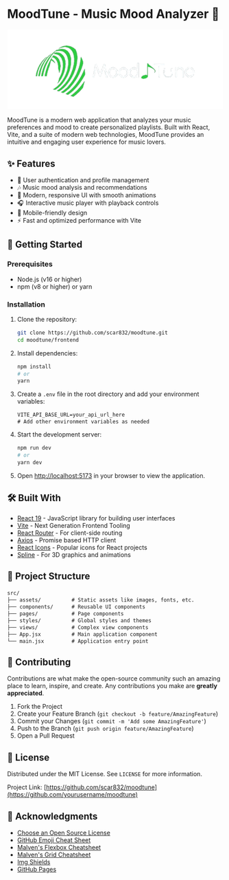 # MoodTune - Music Mood Analyzer 🎵

![MoodTune Logo](/frontend/public/logo.png)


MoodTune is a modern web application that analyzes your music preferences and mood to create personalized playlists. Built with React, Vite, and a suite of modern web technologies, MoodTune provides an intuitive and engaging user experience for music lovers.

## ✨ Features

- 🔐 User authentication and profile management
- 🎶 Music mood analysis and recommendations
- 🎨 Modern, responsive UI with smooth animations
- 🎧 Interactive music player with playback controls
- 📱 Mobile-friendly design
- ⚡ Fast and optimized performance with Vite

## 🚀 Getting Started

### Prerequisites

- Node.js (v16 or higher)
- npm (v8 or higher) or yarn

### Installation

1. Clone the repository:
   ```bash
   git clone https://github.com/scar832/moodtune.git
   cd moodtune/frontend
   ```

2. Install dependencies:
   ```bash
   npm install
   # or
   yarn
   ```

3. Create a `.env` file in the root directory and add your environment variables:
   ```env
   VITE_API_BASE_URL=your_api_url_here
   # Add other environment variables as needed
   ```

4. Start the development server:
   ```bash
   npm run dev
   # or
   yarn dev
   ```

5. Open [http://localhost:5173](http://localhost:5173) in your browser to view the application.

## 🛠️ Built With

- [React 19](https://reactjs.org/) - JavaScript library for building user interfaces
- [Vite](https://vitejs.dev/) - Next Generation Frontend Tooling
- [React Router](https://reactrouter.com/) - For client-side routing
- [Axios](https://axios-http.com/) - Promise based HTTP client
- [React Icons](https://react-icons.github.io/react-icons/) - Popular icons for React projects
- [Spline](https://spline.design/) - For 3D graphics and animations

## 📂 Project Structure

```
src/
├── assets/          # Static assets like images, fonts, etc.
├── components/      # Reusable UI components
├── pages/           # Page components
├── styles/          # Global styles and themes
├── views/           # Complex view components
├── App.jsx          # Main application component
└── main.jsx         # Application entry point
```

## 🤝 Contributing

Contributions are what make the open-source community such an amazing place to learn, inspire, and create. Any contributions you make are **greatly appreciated**.

1. Fork the Project
2. Create your Feature Branch (`git checkout -b feature/AmazingFeature`)
3. Commit your Changes (`git commit -m 'Add some AmazingFeature'`)
4. Push to the Branch (`git push origin feature/AmazingFeature`)
5. Open a Pull Request

## 📄 License

Distributed under the MIT License. See `LICENSE` for more information.

Project Link: [https://github.com/scar832/moodtune](https://github.com/yourusername/moodtune)

## 🙏 Acknowledgments

- [Choose an Open Source License](https://choosealicense.com)
- [GitHub Emoji Cheat Sheet](https://www.webpagefx.com/tools/emoji-cheat-sheet)
- [Malven's Flexbox Cheatsheet](https://flexbox.malven.co/)
- [Malven's Grid Cheatsheet](https://grid.malven.co/)
- [Img Shields](https://shields.io)
- [GitHub Pages](https://pages.github.com/)
